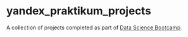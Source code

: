 # yandex_praktikum_projects
A collection of projects completed as part of [Data Science Bootcamp](https://practicum.com/data-science/).

